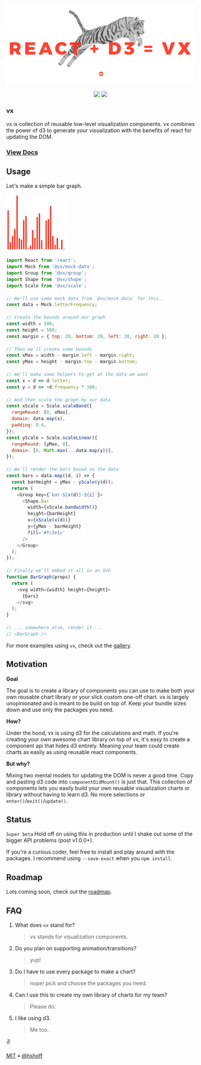 <p align="center">
  <img src="./assets/Screen Shot 2017-05-05 at 6.55.56 AM.png" />
</p>

<p align="center">
  <img src="https://img.shields.io/npm/v/@vx/demo.svg?style=flat-square" />
  <img src="https://img.shields.io/npm/dm/@vx/demo.svg?style=flat-square" />
</p>

### vx

vx is collection of reusable low-level visualization components. vx combines the power of d3 to generate your visualization with the benefits of react for updating the DOM.

### [View Docs](https://vx-demo.now.sh)

## Usage

Let's make a simple bar graph.

<img src="./assets/simplebar.png" height="150" />

```javascript
import React from 'react';
import Mock from '@vx/mock-data';
import Group from '@vx/group';
import Shape from '@vx/shape';
import Scale from '@vx/scale';

// We'll use some mock data from `@vx/mock-data` for this.
const data = Mock.letterFrequency;

// Create the bounds around our graph
const width = 500;
const height = 500;
const margin = { top: 20, bottom: 20, left: 20, right: 20 };

// Then we'll create some bounds
const xMax = width - margin.left - margin.right;
const yMax = height - margin.top - margin.bottom;

// We'll make some helpers to get at the data we want
const x = d => d.letter;
const y = d => +d.frequency * 100;

// And then scale the graph by our data
const xScale = Scale.scaleBand({
  rangeRound: [0, xMax],
  domain: data.map(x),
  padding: 0.4,
});
const yScale = Scale.scaleLinear({
  rangeRound: [yMax, 0],
  domain: [0, Math.max(...data.map(y))],
});

// We'll render the bars based on the data
const bars = data.map((d, i) => {
  const barHeight = yMax - yScale(y(d));
  return (
    <Group key={`bar-${x(d)}-${i}`}>
      <Shape.Bar
        width={xScale.bandwidth()}
        height={barHeight}
        x={xScale(x(d))}
        y={yMax - barHeight}
        fill='#fc2e1c'
      />
    </Group>
  );
});

// Finally we'll embed it all in an SVG
function BarGraph(props) {
  return (
    <svg width={width} height={height}>
      {bars}
    </svg>
  );
}

// ... somewhere else, render it ...
// <BarGraph />
```

For more examples using `vx`, check out the [gallery](https://vx-demo.now.sh/gallery).

## Motivation

**Goal**

The goal is to create a library of components you can use to make both your own reusable chart library or your slick custom one-off chart. vx is largely unopinionated and is meant to be build on top of. Keep your bundle sizes down and use only the packages you need.

**How?**

Under the hood, vx is using d3 for the calculations and math. If you're creating your own awesome chart library on top of vx, it's easy to create a component api that hides d3 entirely. Meaning your team could create charts as easily as using reusable react components.

**But why?**

Mixing two mental models for updating the DOM is never a good time. Copy and pasting d3 code into `componentDidMount()` is just that. This collection of components lets you easily build your own reusable visualization charts or library without having to learn d3. No more selections or `enter()`/`exit()`/`update()`.

## Status

`Super beta` Hold off on using this in production until I shake out some of the bigger API problems (post v1.0.0+).

If you're a curious coder, feel free to install and play around with the packages. I recommend using `--save-exact` when you `npm install`.

## Roadmap

Lots coming soon, check out the [roadmap](./ROADMAP.md).

## FAQ

1. What does `vx` stand for?

    > vx stands for visualization components.

1. Do you plan on supporting animation/transitions?

    > yup!

1. Do I have to use every package to make a chart?

    > nope! pick and choose the packages you need.

1. Can I use this to create my own library of charts for my team?

    > Please do.

1. I like using d3.

    > Me too.

:v:

[MIT](./LICENSE) &bull; [@hshoff](https://twitter.com/hshoff)
